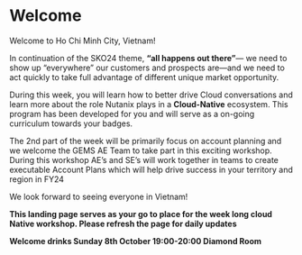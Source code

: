 
# Welcome

Welcome to Ho Chi Minh City, Vietnam!


In continuation of the SKO24 theme, **“all happens out there”**— we need to show up “everywhere” our customers and prospects are—and we need to act quickly to take full advantage of different unique market opportunity.


During this week, you will learn how to better drive Cloud conversations and learn more about the role Nutanix plays in a **Cloud-Native** ecosystem. This program has been developed for you and will serve as a on-going curriculum towards your badges. 

The 2nd part of the week will be primarily focus on account planning and we welcome the GEMS AE Team to take part in this exciting workshop. During this workshop AE’s and SE’s will work together in teams to create executable Account Plans which will help drive success in your territory and region in FY24

We look forward to seeing everyone in Vietnam!

**This landing page serves as your go to place for the week long cloud Native workshop. Please refresh the page for daily updates**


**Welcome drinks Sunday 8th October 19:00-20:00 Diamond Room**


